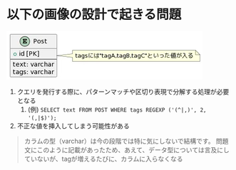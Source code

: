 # 以下の画像の設計で起きる問題

![alt text](image.png)

1. クエリを発行する際に、パターンマッチや区切り表現で分解する処理が必要となる
   1. (例)  ```SELECT text FROM POST WHERE tags REGEXP ('(^|,)', 2, '(,|$)');```
2. 不正な値を挿入してしまう可能性がある

>カラムの型（varchar）は今の段階では特に気にしないで結構です。
問題文にこのように記載があったため、あえて、データ型については言及にしていないが、tagが増えるたびに、カラムに入らなくなる
